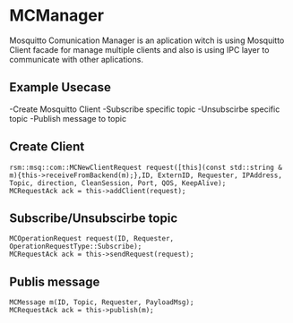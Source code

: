 # MCManager

Mosquitto Comunication Manager is an aplication witch is using Mosquitto Client facade for manage multiple clients 
and also is using IPC layer to communicate with other aplications.

## Example Usecase

-Create Mosquitto Client
-Subscribe specific topic 
-Unsubscirbe specific topic 
-Publish message to topic

## Create Client

    rsm::msq::com::MCNewClientRequest request([this](const std::string & m){this->receiveFromBackend(m);},ID, ExternID, Requester, IPAddress, Topic, direction, CleanSession, Port, QOS, KeepAlive);
    MCRequestAck ack = this->addClient(request);

## Subscribe/Unsubscirbe topic

    MCOperationRequest request(ID, Requester, OperationRequestType::Subscribe);
    MCRequestAck ack = this->sendRequest(request);

    
## Publis message

    MCMessage m(ID, Topic, Requester, PayloadMsg);
    MCRequestAck ack = this->publish(m);
